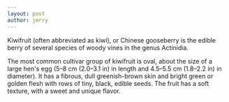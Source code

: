 ```yaml
---
layout: post
author: jerry
---
```

Kiwifruit (often abbreviated as kiwi), or Chinese gooseberry is the edible
berry of several species of woody vines in the genus Actinidia.

The most common cultivar group of kiwifruit is oval, about the size of a large
hen's egg (5–8 cm (2.0–3.1 in) in length and 4.5–5.5 cm (1.8–2.2 in) in
diameter). It has a fibrous, dull greenish-brown skin and bright green or
golden flesh with rows of tiny, black, edible seeds. The fruit has a soft
texture, with a sweet and unique flavor.
